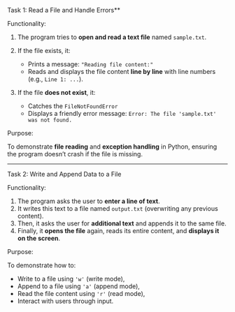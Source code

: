Task 1: Read a File and Handle Errors**

Functionality:

1. The program tries to **open and read a text file** named `sample.txt`.
2. If the file exists, it:

   * Prints a message: `"Reading file content:"`
   * Reads and displays the file content **line by line** with line numbers (e.g., `Line 1: ...`).
3. If the file **does not exist**, it:

   * Catches the `FileNotFoundError`
   * Displays a friendly error message:
     `Error: The file 'sample.txt' was not found.`

Purpose:

To demonstrate **file reading** and **exception handling** in Python, ensuring the program doesn’t crash if the file is missing.

---

Task 2: Write and Append Data to a File

Functionality:

1. The program asks the user to **enter a line of text**.
2. It writes this text to a file named `output.txt` (overwriting any previous content).
3. Then, it asks the user for **additional text** and appends it to the same file.
4. Finally, it **opens the file** again, reads its entire content, and **displays it on the screen**.

Purpose:

To demonstrate how to:

* Write to a file using `'w'` (write mode),
* Append to a file using `'a'` (append mode),
* Read the file content using `'r'` (read mode),
* Interact with users through input.

